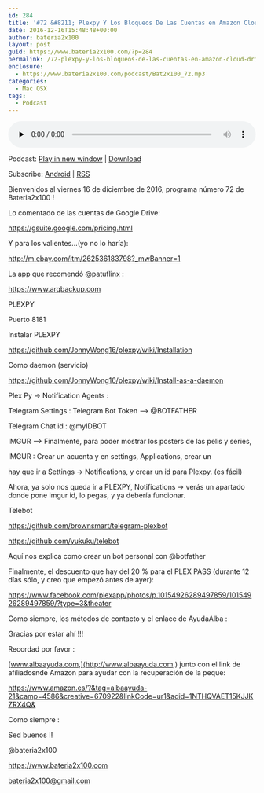 ```yaml
---
id: 284
title: '#72 &#8211; Plexpy Y Los Bloqueos De Las Cuentas en Amazon Cloud Drive'
date: 2016-12-16T15:48:48+00:00
author: bateria2x100
layout: post
guid: https://www.bateria2x100.com/?p=284
permalink: /72-plexpy-y-los-bloqueos-de-las-cuentas-en-amazon-cloud-drive/
enclosure:
  - https://www.bateria2x100.com/podcast/Bat2x100_72.mp3
categories:
  - Mac OSX
tags:
  - Podcast
---
```

<div class="powerpress_player" id="powerpress_player_5921">
  <audio class="wp-audio-shortcode" id="audio-284-74" preload="none" style="width: 100%;" controls="controls"><source type="audio/mpeg" src="https://www.bateria2x100.com/podcast/Bat2x100_72.mp3?_=74" /><a href="https://www.bateria2x100.com/podcast/Bat2x100_72.mp3">https://www.bateria2x100.com/podcast/Bat2x100_72.mp3</a></audio>
</div>

<p class="powerpress_links powerpress_links_mp3">
  Podcast: <a href="https://www.bateria2x100.com/podcast/Bat2x100_72.mp3" class="powerpress_link_pinw" target="_blank" title="Play in new window" onclick="return powerpress_pinw('https://www.bateria2x100.com/?powerpress_pinw=284-podcast');" rel="nofollow">Play in new window</a> | <a href="https://www.bateria2x100.com/podcast/Bat2x100_72.mp3" class="powerpress_link_d" title="Download" rel="nofollow" download="Bat2x100_72.mp3">Download</a>
</p>

<p class="powerpress_links powerpress_subscribe_links">
  Subscribe: <a href="https://subscribeonandroid.com/www.bateria2x100.com/feed/podcast/" class="powerpress_link_subscribe powerpress_link_subscribe_android" title="Subscribe on Android" rel="nofollow">Android</a> | <a href="https://www.bateria2x100.com/feed/podcast/" class="powerpress_link_subscribe powerpress_link_subscribe_rss" title="Subscribe via RSS" rel="nofollow">RSS</a>
</p>

Bienvenidos al viernes 16 de diciembre de 2016, programa número 72 de Bateria2x100 ! 

Lo comentado de las cuentas de Google Drive: 
  
<https://gsuite.google.com/pricing.html>

Y para los valientes&#8230;(yo no lo haría):
  
<http://m.ebay.com/itm/262536183798?_mwBanner=1>

La app que recomendó @patuflinx :
  
<https://www.arqbackup.com>

PLEXPY
  
Puerto 8181 

Instalar PLEXPY
  
<https://github.com/JonnyWong16/plexpy/wiki/Installation>

Como daemon (servicio)
  
<https://github.com/JonnyWong16/plexpy/wiki/Install-as-a-daemon>

Plex Py -> Notification Agents :
  
Telegram Settings : Telegram Bot Token &#8211;> @BOTFATHER
  
Telegram Chat id : @myIDBOT

IMGUR &#8211;> Finalmente, para poder mostrar los posters de las pelis y series,
  
IMGUR : Crear un acuenta y en settings, Applications, crear un 
   
hay que ir a Settings -> Notifications, y crear un id para Plexpy. (es fácil)

Ahora, ya solo nos queda ir a PLEXPY, Notifications -> verás un apartado donde pone imgur id, lo pegas, y ya debería funcionar.

Telebot
  
<https://github.com/brownsmart/telegram-plexbot>

<https://github.com/yukuku/telebot>
  
Aquí nos explica como crear un bot personal con @botfather

Finalmente, el descuento que hay del 20 % para el PLEX PASS (durante 12 días sólo, y creo que empezó antes de ayer): 

<https://www.facebook.com/plexapp/photos/p.10154926289497859/10154926289497859/?type=3&theater>

Como siempre, los métodos de contacto y el enlace de AyudaAlba :

Gracias por estar ahí !!! 

Recordad por favor :

[www.albaayuda.com,](http://www.albaayuda.com,) junto con el link de afiliadosnde Amazon para ayudar con la recuperación de la peque:

<https://www.amazon.es/?&tag=albaayuda-21&camp=4586&creative=670922&linkCode=ur1&adid=1NTHQVAET15KJJKZRX4Q&>

Como siempre : 

Sed buenos !! 

@bateria2x100
  
<https://www.bateria2x100.com>
  
<bateria2x100@gmail.com>